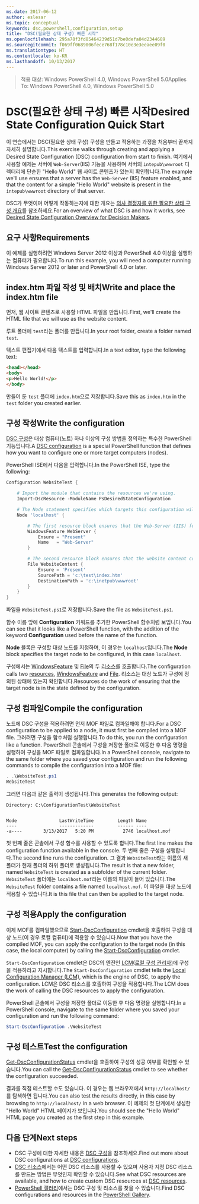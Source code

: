 ```yaml
---
ms.date: 2017-06-12
author: eslesar
ms.topic: conceptual
keywords: dsc,powershell,configuration,setup
title: "DSC(필요한 상태 구성) 빠른 시작"
ms.openlocfilehash: 295a78f3fd85464239d51d7be0defa04d2344689
ms.sourcegitcommit: f069ff0689006fece768f178c10e3e3eeaee09f0
ms.translationtype: HT
ms.contentlocale: ko-KR
ms.lasthandoff: 10/13/2017
---
```

> <span data-ttu-id="ee8f4-103">적용 대상: Windows PowerShell 4.0, Windows PowerShell 5.0</span><span class="sxs-lookup"><span data-stu-id="ee8f4-103">Applies To: Windows PowerShell 4.0, Windows PowerShell 5.0</span></span>

# <a name="desired-state-configuration-quick-start"></a><span data-ttu-id="ee8f4-104">DSC(필요한 상태 구성) 빠른 시작</span><span class="sxs-lookup"><span data-stu-id="ee8f4-104">Desired State Configuration Quick Start</span></span>

<span data-ttu-id="ee8f4-105">이 연습에서는 DSC(필요한 상태 구성) 구성을 만들고 적용하는 과정을 처음부터 끝까지 자세히 설명합니다.</span><span class="sxs-lookup"><span data-stu-id="ee8f4-105">This exercise walks through creating and applying a Desired State Configuration (DSC) configuration from start to finish.</span></span>
<span data-ttu-id="ee8f4-106">여기에서 사용할 예제는 서버에 `Web-Server`(IIS) 기능을 사용하며 서버의 `intepub\wwwroot` 디렉터리에 단순한 "Hello World" 웹 사이트 콘텐츠가 있는지 확인합니다.</span><span class="sxs-lookup"><span data-stu-id="ee8f4-106">The example we'll use ensures that a server has the `Web-Server` (IIS) feature enabled, and that the content for a simple "Hello World" website is present in the `intepub\wwwroot` directory of that server.</span></span>

<span data-ttu-id="ee8f4-107">DSC가 무엇이며 어떻게 작동하는지에 대한 개요는 [의사 결정자를 위한 필요한 상태 구성 개요](decisionMaker.md)를 참조하세요.</span><span class="sxs-lookup"><span data-stu-id="ee8f4-107">For an overview of what DSC is and how it works, see [Desired State Configuration Overview for Decision Makers](decisionMaker.md).</span></span>

## <a name="requirements"></a><span data-ttu-id="ee8f4-108">요구 사항</span><span class="sxs-lookup"><span data-stu-id="ee8f4-108">Requirements</span></span>

<span data-ttu-id="ee8f4-109">이 예제를 실행하려면 Windows Server 2012 이상과 PowerShell 4.0 이상을 실행하는 컴퓨터가 필요합니다.</span><span class="sxs-lookup"><span data-stu-id="ee8f4-109">To run this example, you will need a computer running Windows Server 2012 or later and PowerShell 4.0 or later.</span></span>

## <a name="write-and-place-the-indexhtm-file"></a><span data-ttu-id="ee8f4-110">index.htm 파일 작성 및 배치</span><span class="sxs-lookup"><span data-stu-id="ee8f4-110">Write and place the index.htm file</span></span>

<span data-ttu-id="ee8f4-111">먼저, 웹 사이트 콘텐츠로 사용할 HTML 파일을 만듭니다.</span><span class="sxs-lookup"><span data-stu-id="ee8f4-111">First, we'll create the HTML file that we will use as the website content.</span></span>

<span data-ttu-id="ee8f4-112">루트 폴더에 `test`라는 폴더를 만듭니다.</span><span class="sxs-lookup"><span data-stu-id="ee8f4-112">In your root folder, create a folder named `test`.</span></span>

<span data-ttu-id="ee8f4-113">텍스트 편집기에서 다음 텍스트를 입력합니다.</span><span class="sxs-lookup"><span data-stu-id="ee8f4-113">In a text editor, type the following text:</span></span>

```html
<head></head>
<body>
<p>Hello World!</p>
</body>
```

<span data-ttu-id="ee8f4-114">만들어 둔 `test` 폴더에 `index.htm`으로 저장합니다.</span><span class="sxs-lookup"><span data-stu-id="ee8f4-114">Save this as `index.htm` in the `test` folder you created earlier.</span></span> 

## <a name="write-the-configuration"></a><span data-ttu-id="ee8f4-115">구성 작성</span><span class="sxs-lookup"><span data-stu-id="ee8f4-115">Write the configuration</span></span>

<span data-ttu-id="ee8f4-116">[DSC 구성](configurations.md)은 대상 컴퓨터(노트) 하나 이상의 구성 방법을 정의하는 특수한 PowerShell 기능입니다.</span><span class="sxs-lookup"><span data-stu-id="ee8f4-116">A [DSC configuration](configurations.md) is a special PowerShell function that defines how you want to configure one or more target computers (nodes).</span></span>

<span data-ttu-id="ee8f4-117">PowerShell ISE에서 다음을 입력합니다.</span><span class="sxs-lookup"><span data-stu-id="ee8f4-117">In the PowerShell ISE, type the following:</span></span>

```powershell
Configuration WebsiteTest {

    # Import the module that contains the resources we're using.
    Import-DscResource -ModuleName PsDesiredStateConfiguration

    # The Node statement specifies which targets this configuration will be applied to.
    Node 'localhost' {

        # The first resource block ensures that the Web-Server (IIS) feature is enabled.
        WindowsFeature WebServer {
            Ensure = "Present"
            Name   = "Web-Server"
        }

        # The second resource block ensures that the website content copied to the website root folder.
        File WebsiteContent {
            Ensure = 'Present'
            SourcePath = 'c:\test\index.htm'
            DestinationPath = 'c:\inetpub\wwwroot'
        }
    }
}
```

<span data-ttu-id="ee8f4-118">파일을 `WebsiteTest.ps1`로 저장합니다.</span><span class="sxs-lookup"><span data-stu-id="ee8f4-118">Save the file as `WebsiteTest.ps1`.</span></span>

<span data-ttu-id="ee8f4-119">함수 이름 앞에 **Configuration** 키워드를 추가한 PowerShell 함수처럼 보입니다.</span><span class="sxs-lookup"><span data-stu-id="ee8f4-119">You can see that it looks like a PowerShell function, with the addition of the keyword **Configuration** used before the name of the function.</span></span>

<span data-ttu-id="ee8f4-120">**Node** 블록은 구성할 대상 노드를 지정하며, 이 경우는 `localhost`입니다.</span><span class="sxs-lookup"><span data-stu-id="ee8f4-120">The **Node** block specifies the target node to be configured, in this case `localhost`.</span></span>

<span data-ttu-id="ee8f4-121">구성에서는 [WindowsFeature](windowsFeatureResource.md) 및 [File](fileResource.md)의 두 [리소스](resources.md)를 호출합니다.</span><span class="sxs-lookup"><span data-stu-id="ee8f4-121">The configuration calls two [resources](resources.md), [WindowsFeature](windowsFeatureResource.md) and [File](fileResource.md).</span></span>
<span data-ttu-id="ee8f4-122">리소스는 대상 노드가 구성에 정의된 상태에 있는지 확인합니다.</span><span class="sxs-lookup"><span data-stu-id="ee8f4-122">Resources do the work of ensuring that the target node is in the state defined by the configuration.</span></span>

## <a name="compile-the-configuration"></a><span data-ttu-id="ee8f4-123">구성 컴파일</span><span class="sxs-lookup"><span data-stu-id="ee8f4-123">Compile the configuration</span></span>

<span data-ttu-id="ee8f4-124">노드에 DSC 구성을 적용하려면 먼저 MOF 파일로 컴파일해야 합니다.</span><span class="sxs-lookup"><span data-stu-id="ee8f4-124">For a DSC configuration to be applied to a node, it must first be compiled into a MOF file.</span></span>
<span data-ttu-id="ee8f4-125">그러려면 구성을 함수처럼 실행합니다.</span><span class="sxs-lookup"><span data-stu-id="ee8f4-125">To do this, you run the configuration like a function.</span></span>
<span data-ttu-id="ee8f4-126">PowerShell 콘솔에서 구성을 저장한 폴더로 이동한 후 다음 명령을 실행하여 구성을 MOF 파일로 컴파일합니다.</span><span class="sxs-lookup"><span data-stu-id="ee8f4-126">In a PowerShell console, navigate to the same folder where you saved your configuration and run the following commands to compile the configuration into a MOF file:</span></span>

```powershell
. .\WebsiteTest.ps1
WebsiteTest
```

<span data-ttu-id="ee8f4-127">그러면 다음과 같은 출력이 생성됩니다.</span><span class="sxs-lookup"><span data-stu-id="ee8f4-127">This generates the following output:</span></span>

```
Directory: C:\ConfigurationTest\WebsiteTest


Mode                LastWriteTime         Length Name
----                -------------         ------ ----
-a----        3/13/2017   5:20 PM           2746 localhost.mof
```

<span data-ttu-id="ee8f4-128">첫 번째 줄은 콘솔에서 구성 함수를 사용할 수 있도록 합니다.</span><span class="sxs-lookup"><span data-stu-id="ee8f4-128">The first line makes the configuration function available in the console.</span></span>
<span data-ttu-id="ee8f4-129">두 번째 줄은 구성을 실행합니다.</span><span class="sxs-lookup"><span data-stu-id="ee8f4-129">The second line runs the configuration.</span></span>
<span data-ttu-id="ee8f4-130">그 결과 `WebsiteTest`라는 이름의 새 폴더가 현재 폴더의 하위 폴더로 생성됩니다.</span><span class="sxs-lookup"><span data-stu-id="ee8f4-130">The result is that a new folder, named `WebsiteTest` is created as a subfolder of the current folder.</span></span>
<span data-ttu-id="ee8f4-131">`WebsiteTest` 폴더에는 `localhost.mof`라는 이름의 파일이 들어 있습니다.</span><span class="sxs-lookup"><span data-stu-id="ee8f4-131">The `WebsiteTest` folder contains a file named `localhost.mof`.</span></span>
<span data-ttu-id="ee8f4-132">이 파일을 대상 노드에 적용할 수 있습니다.</span><span class="sxs-lookup"><span data-stu-id="ee8f4-132">It is this file that can then be applied to the target node.</span></span>

## <a name="apply-the-configuration"></a><span data-ttu-id="ee8f4-133">구성 적용</span><span class="sxs-lookup"><span data-stu-id="ee8f4-133">Apply the configuration</span></span>

<span data-ttu-id="ee8f4-134">이제 MOF를 컴파일했으므로 [Start-DscConfiguration](/reference/5.1/PSDesiredStateConfiguration/Start-DscConfiguration) cmdlet을 호출하여 구성을 대상 노드(이 경우 로컬 컴퓨터)에 적용할 수 있습니다.</span><span class="sxs-lookup"><span data-stu-id="ee8f4-134">Now that you have the compiled MOF, you can apply the configuration to the target node (in this case, the local computer) by calling the [Start-DscConfiguration](/reference/5.1/PSDesiredStateConfiguration/Start-DscConfiguration) cmdlet.</span></span>

<span data-ttu-id="ee8f4-135">`Start-DscConfiguration` cmdlet은 DSC의 엔진인 [LCM(로컬 구성 관리자)](metaConfig.md)에 구성을 적용하라고 지시합니다.</span><span class="sxs-lookup"><span data-stu-id="ee8f4-135">The `Start-DscConfiguration` cmdlet tells the [Local Configuration Manager (LCM)](metaConfig.md), which is the engine of DSC, to apply the configuration.</span></span>
<span data-ttu-id="ee8f4-136">LCM은 DSC 리소스를 호출하여 구성을 적용합니다.</span><span class="sxs-lookup"><span data-stu-id="ee8f4-136">The LCM does the work of calling the DSC resources to apply the configuration.</span></span>

<span data-ttu-id="ee8f4-137">PowerShell 콘솔에서 구성을 저장한 폴더로 이동한 후 다음 명령을 실행합니다.</span><span class="sxs-lookup"><span data-stu-id="ee8f4-137">In a PowerShell console, navigate to the same folder where you saved your configuration and run the following command:</span></span>

```powershell
Start-DscConfiguration .\WebsiteTest
```

## <a name="test-the-configuration"></a><span data-ttu-id="ee8f4-138">구성 테스트</span><span class="sxs-lookup"><span data-stu-id="ee8f4-138">Test the configuration</span></span>

<span data-ttu-id="ee8f4-139">[Get-DscConfigurationStatus](/reference/5.1/PSDesiredStateConfiguration/Get-DscConfigurationStatus) cmdlet을 호출하여 구성의 성공 여부를 확인할 수 있습니다.</span><span class="sxs-lookup"><span data-stu-id="ee8f4-139">You can call the [Get-DscConfigurationStatus](/reference/5.1/PSDesiredStateConfiguration/Get-DscConfigurationStatus) cmdlet to see whether the configuration succeeded.</span></span> 

<span data-ttu-id="ee8f4-140">결과를 직접 테스트할 수도 있습니다. 이 경우는 웹 브라우저에서 `http://localhost/`를 탐색하면 됩니다.</span><span class="sxs-lookup"><span data-stu-id="ee8f4-140">You can also test the results directly, in this case by browsing to `http://localhost/` in a web browser.</span></span>
<span data-ttu-id="ee8f4-141">이 예제의 첫 단계에서 생성한 "Hello World" HTML 페이지가 보입니다.</span><span class="sxs-lookup"><span data-stu-id="ee8f4-141">You should see the "Hello World" HTML page you created as the first step in this example.</span></span>

## <a name="next-steps"></a><span data-ttu-id="ee8f4-142">다음 단계</span><span class="sxs-lookup"><span data-stu-id="ee8f4-142">Next steps</span></span>

- <span data-ttu-id="ee8f4-143">DSC 구성에 대한 자세한 내용은 [DSC 구성](configurations.md)을 참조하세요.</span><span class="sxs-lookup"><span data-stu-id="ee8f4-143">Find out more about DSC configurations at [DSC configurations](configurations.md).</span></span>
- <span data-ttu-id="ee8f4-144">[DSC 리소스](resources.md)에서는 어떤 DSC 리소스를 사용할 수 있으며 사용자 지정 DSC 리소스를 만드는 방법은 무엇인지 확인할 수 있습니다.</span><span class="sxs-lookup"><span data-stu-id="ee8f4-144">See what DSC resources are available, and how to create custom DSC resources at [DSC resources](resources.md).</span></span>
- <span data-ttu-id="ee8f4-145">[PowerShell 갤러리](https://www.powershellgallery.com/)에서는 DSC 구성 및 리소스를 찾을 수 있습니다.</span><span class="sxs-lookup"><span data-stu-id="ee8f4-145">Find DSC configurations and resources in the [PowerShell Gallery](https://www.powershellgallery.com/).</span></span>



